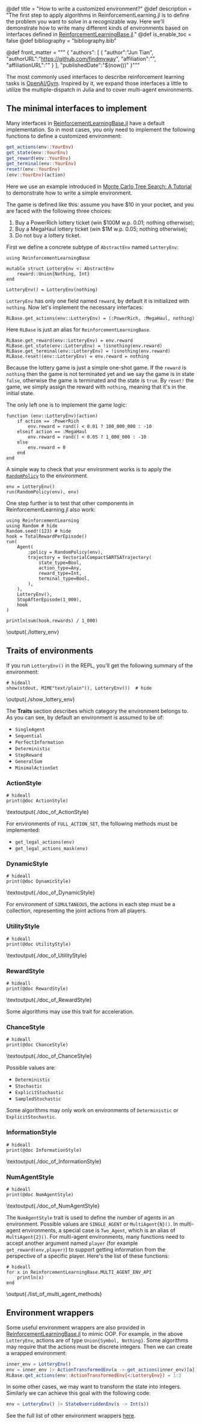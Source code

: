 @def title = "How to write a customized environment?"
@def description = "The first step to apply algorithms in ReinforcementLearning.jl is to define the problem you want to solve in a recognizable way. Here we'll demonstrate how to write many different kinds of environments based on interfaces defined in [ReinforcementLearningBase.jl][]."
@def is_enable_toc = false
@def bibliography = "bibliography.bib"

@def front_matter = """
    {
        "authors": [
            {
                "author":"Jun Tian",
                "authorURL":"https://github.com/findmyway",
                "affiliation":"",
                "affiliationURL":""
            }
        ],
        "publishedDate":"$(now())"
    }"""

The most commonly used interfaces to describe reinforcement learning tasks is [OpenAI/Gym](https://gym.openai.com/). Inspired by it, we expand those interfaces a little to utilize the multiple-dispatch in Julia and to cover multi-agent environments.

## The minimal interfaces to implement

Many interfaces in [ReinforcementLearningBase.jl][] have a default implementation. So in most cases, you only need to implement the following functions to define a customized environment:

```julia
get_actions(env::YourEnv)
get_state(env::YourEnv)
get_reward(env::YourEnv)
get_terminal(env::YourEnv)
reset!(env::YourEnv)
(env::YourEnv)(action)
```

Here we use an example introduced in [Monte Carlo Tree Search: A Tutorial](https://www.informs-sim.org/wsc18papers/includes/files/021.pdf) to demonstrate how to write a simple environment.

The game is defined like this: assume you have \$10 in your pocket, and you are faced with the following three choices:

1. Buy a PowerRich lottery ticket (win \$100M w.p. 0.01; nothing otherwise);
1. Buy a MegaHaul lottery ticket (win \$1M w.p. 0.05; nothing otherwise);
1. Do not buy a lottery ticket.

First we define a concrete subtype of `AbstractEnv` named `LotteryEnv`:

```julia:./lottery_env
using ReinforcementLearningBase

mutable struct LotteryEnv <: AbstractEnv
    reward::Union{Nothing, Int}
end

LotteryEnv() = LotteryEnv(nothing)
```

`LotteryEnv` has only one field named `reward`, by default it is initialized with `nothing`. Now let's implement the necessary interfaces:

```julia:./lottery_env
RLBase.get_actions(env::LotteryEnv) = (:PowerRich, :MegaHaul, nothing)
```

Here `RLBase` is just an alias for `ReinforcementLearningBase`.

```julia:./lottery_env
RLBase.get_reward(env::LotteryEnv) = env.reward
RLBase.get_state(env::LotteryEnv) = !isnothing(env.reward)
RLBase.get_terminal(env::LotteryEnv) = !isnothing(env.reward)
RLBase.reset!(env::LotteryEnv) = env.reward = nothing
```

Because the lottery game is just a simple one-shot game. If the `reward` is `nothing` then the game is not terminated yet and we say the game is in state `false`, otherwise the game is terminated and the state is `true`. By `reset!` the game, we simply assign the reward with `nothing`, meaning that it's in the initial state.

The only left one is to implement the game logic:

```julia:./lottery_env
function (env::LotteryEnv)(action)
    if action == :PowerRich
        env.reward = rand() < 0.01 ? 100_000_000 : -10
    elseif action == :MegaHaul
        env.reward = rand() < 0.05 ? 1_000_000 : -10
    else
        env.reward = 0
    end
end
```

A simple way to check that your environment works is to apply the [`RandomPolicy`](https://juliareinforcementlearning.org/ReinforcementLearning.jl/latest/rl_base/#ReinforcementLearningBase.RandomPolicy) to the environment.

```julia:./lottery_env
env = LotteryEnv()
run(RandomPolicy(env), env)
```

One step further is to test that other components in ReinforcementLearning.jl also work:

```julia:./lottery_env
using ReinforcementLearning
using Random # hide
Random.seed!(123) # hide
hook = TotalRewardPerEpisode()
run(
    Agent(
        ;policy = RandomPolicy(env),
        trajectory = VectorialCompactSARTSATrajectory(
            state_type=Bool,
            action_type=Any,
            reward_type=Int,
            terminal_type=Bool,
        ),
    ),
    LotteryEnv(),
    StopAfterEpisode(1_000),
    hook
)

println(sum(hook.rewards) / 1_000)
```

\output{./lottery_env}

## Traits of environments

If you run `LotteryEnv()` in the REPL, you'll get the following summary of the environment:

```julia:./show_lottery_env
# hideall
show(stdout, MIME"text/plain"(), LotteryEnv())  # hide
```

\output{./show_lottery_env}

The **Traits** section describes which category the environment belongs to. As you can see, by default an environment is assumed to be of:

- `SingleAgent`
- `Sequential`
- `PerfectInformation`
- `Deterministic`
- `StepReward`
- `GeneralSum`
- `MinimalActionSet`

### ActionStyle

```julia:./doc_of_ActionStyle
# hideall
print(@doc ActionStyle)
```

\textoutput{./doc_of_ActionStyle}

For environments of `FULL_ACTION_SET`, the following methods must be implemented:

- `get_legal_actions(env)`
- `get_legal_actions_mask(env)`

### DynamicStyle


```julia:./doc_of_DynamicStyle
# hideall
print(@doc DynamicStyle)
```

\textoutput{./doc_of_DynamicStyle}

For environment of `SIMULTANEOUS`, the actions in each step must be a collection, representing the joint actions from all players.

### UtilityStyle

```julia:./doc_of_UtilityStyle
# hideall
print(@doc UtilityStyle)
```

\textoutput{./doc_of_UtilityStyle}

### RewardStyle

```julia:./doc_of_RewardStyle
# hideall
print(@doc RewardStyle)
```

\textoutput{./doc_of_RewardStyle}

Some algorithms may use this trait for acceleration.

### ChanceStyle

```julia:./doc_of_ChanceStyle
# hideall
print(@doc ChanceStyle)
```

\textoutput{./doc_of_ChanceStyle}

Possible values are:

- `Deterministic`
- `Stochastic`
- `ExplicitStochastic`
- `SampledStochastic`

Some algorithms may only work on environments of `Deterministic` or `ExplicitStochastic`.

### InformationStyle

```julia:./doc_of_InformationStyle
# hideall
print(@doc InformationStyle)
```

\textoutput{./doc_of_InformationStyle}

### NumAgentStyle

```julia:./doc_of_NumAgentStyle
# hideall
print(@doc NumAgentStyle)
```

\textoutput{./doc_of_NumAgentStyle}

The `NumAgentStyle` trait is used to define the number of agents in an environment. Possible values are `SINGLE_AGENT` or `MultiAgent{N}()`. In multi-agent environments, a special case is `Two_Agent`, which is an alias of `MultiAgent{2}()`. For multi-agent environments, many functions need to accept another argument named `player` (for example `get_reward(env,player)`) to support getting information from the perspective of a specific player. Here's the list of these functions:

```julia:./list_of_multi_agent_methods
# hideall
for x in ReinforcementLearningBase.MULTI_AGENT_ENV_API
    println(x)
end
```

\output{./list_of_multi_agent_methods}

## Environment wrappers

Some useful environment wrappers are also provided in [ReinforcementLearningBase.jl][] to mimic OOP. For example, in the above `LotteryEnv`, actions are of type `Union{Symbol, Nothing}`. Some algorithms may require that the actions must be discrete integers. Then we can create a wrapped environment:

```julia
inner_env = LotteryEnv()
env = inner_env |> ActionTransformedEnv(a -> get_actions(inner_env)[a])
RLBase.get_actions(env::ActionTransformedEnv{<:LotteryEnv}) = 1:3
```

In some other cases, we may want to transform the state into integers. Similarly we can achieve this goal with the following code:

```julia
env = LotteryEnv() |> StateOverriddenEnv(s -> Int(s))
```

See the full list of other environment wrappers [here](https://github.com/JuliaReinforcementLearning/ReinforcementLearningBase.jl/blob/master/src/implementations/environments.jl).

[ReinforcementLearningBase.jl]: https://github.com/JuliaReinforcementLearning/ReinforcementLearningBase.jl/blob/master/src/interface.jl